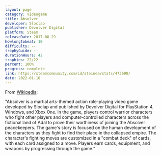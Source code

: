 ```yaml
---
layout: page
category: videogame
title: Absolver
developer: Sloclap
publisher: Devolver Digital
platform: Steam
releaseDate: 2017-08-29
howlongtobeat: 10
difficulty: --
trophyGuide: --
durationHours: 42
trophies: 22/22
percent: 100%
progress: complete
link: https://steamcommunity.com/id/steinea/stats/473690/
date: 2022-01-10
---
```


From [Wikipedia](https://en.wikipedia.org/wiki/Absolver):

"Absolver is a martial arts-themed action role-playing video game developed by Sloclap and published by Devolver Digital for PlayStation 4, Windows, and Xbox One. In the game, players control warrior characters who fight other players and computer-controlled characters across the fictional land of Adal to prove their worthiness of joining the Absolver peacekeepers. The game's story is focused on the human development of the characters as they fight to find their place in the collapsed empire. The character's fighting moves are customized in a "combat deck" of cards, with each card assigned to a move. Players earn cards, equipment, and weapons by progressing through the game."
